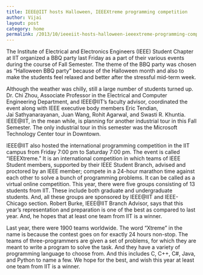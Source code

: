 ```yaml
---
title: IEEE@IIT hosts Halloween, IEEEXtreme programming competition
author: Vijai
layout: post
category: home
permalink: /2013/10/ieeeiit-hosts-halloween-ieeextreme-programming-competition/
---
```


The Institute of Electrical and Electronics Engineers (IEEE) Student Chapter at IIT organized a BBQ party last Friday as a part of their various events during the course of Fall Semester. The theme of the BBQ party was chosen as “Halloween BBQ party” because of the Halloween month and also to make the students feel relaxed and better after the stressful mid-term week.

Although the weather was chilly, still a large number of students turned up. Dr. Chi Zhou, Associate Professor in the Electrical and Computer Engineering Department, and IEEE@IIT’s faculty advisor, coordinated the event along with IEEE executive body members Eric Tendian, Jai Sathyanarayanan, Juan Wang, Rohit Agarwal, and Swasti R. Khuntia. IEEE@IIT, in the mean while, is planning for another industrial tour in this Fall Semester. The only industrial tour in this semester was the Microsoft Technology Center tour in Downtown.

IEEE@IIT also hosted the international programming competition in the IIT campus from Friday 7:00 pm to Saturday 7:00 pm. The event is called “IEEEXtreme.” It is an international competition in which teams of IEEE Student members, supported by their IEEE Student Branch, advised and proctored by an IEEE member; compete in a 24-hour marathon time against each other to solve a bunch of programming problems. It can be called as a virtual online competition. This year, there were five groups consisting of 13 students from IIT. These include both graduate and undergraduate students. And, all these groups are sponsored by IEEE@IIT and IEEE-Chicago section. Robert Burke, IEEE@IIT Branch Advisor, says that this year’s representation and preparation is one of the best as compared to last year. And, he hopes that at least one team from IIT is a winner.

Last year, there were 1900 teams worldwide. The word “Xtreme” in the name is because the contest goes on for exactly 24 hours non-stop. The teams of three-programmers are given a set of problems, for which they are meant to write a program to solve the task. And they have a variety of programming language to choose from. And this includes C, C++, C#, Java, and Python to name a few. We hope for the best, and wish this year at least one team from IIT is a winner.
